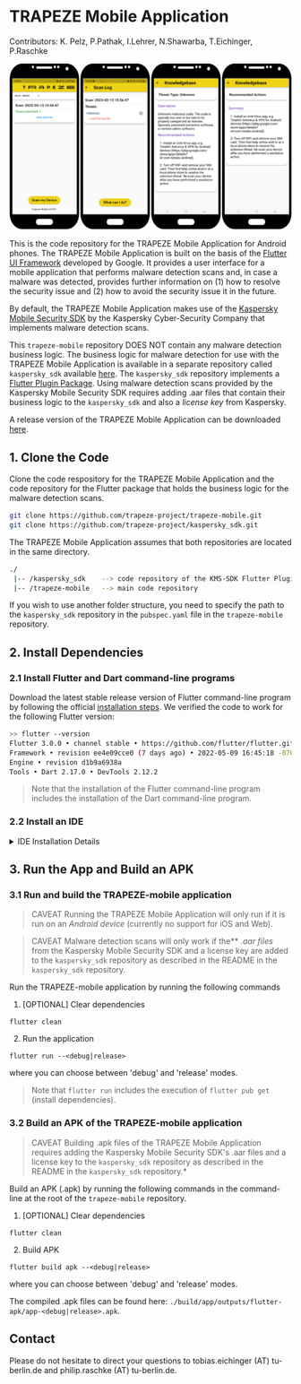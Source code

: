 # TRAPEZE Mobile Application
Contributors: K. Pelz, P.Pathak, I.Lehrer, N.Shawarba, T.Eichinger, P.Raschke

![Screenshots](https://github.com/trapeze-project/trapeze-mobile/blob/master/screenshots/put-all-screenshots-together.png?raw=true)

This is the code repository for the TRAPEZE Mobile Application for Android phones. 
The TRAPEZE Mobile Application is built on the basis of the [Flutter UI Framework](https://flutter.dev) developed by Google.
It provides a user interface for a mobile application that performs malware detection scans and, in case a malware was detected, provides further information on (1) how to resolve the security issue and (2) how to avoid the security issue it in the future. 

By default, the TRAPEZE Mobile Application makes use of the [Kaspersky Mobile Security SDK](https://www.kaspersky.com/mobile-security-sdk) by the Kaspersky Cyber-Security Company that implements malware detection scans.

This ```trapeze-mobile``` repository DOES NOT contain any malware detection business logic. 
The business logic for malware detection for use with the TRAPEZE Mobile Application is available in a separate repository called ```kaspersky_sdk``` available [here](https://github.com/trapeze-project/kaspersky_sdk). The ```kaspersky_sdk``` repository implements a [Flutter Plugin Package](https://docs.flutter.dev/packages-and-plugins/developing-packages#types).
Using malware detection scans provided by the Kaspersky Mobile Security SDK requires adding .aar files that contain their business logic to the ```kaspersky_sdk``` and also a *license key* from Kaspersky.

A release version of the TRAPEZE Mobile Application can be downloaded [here](tbd).

## 1. Clone the Code

Clone the code respository for the TRAPEZE Mobile Application and the code repository for the Flutter package that holds the business logic for the malware detection scans. 

```sh
git clone https://github.com/trapeze-project/trapeze-mobile.git
git clone https://github.com/trapeze-project/kaspersky_sdk.git
```

The TRAPEZE Mobile Application assumes that both repositories are located in the same directory.

```sh
./
 |-- /kaspersky_sdk    --> code repository of the KMS-SDK Flutter Plugin Package
 |-- /trapeze-mobile   --> main code repository 
```

If you wish to use another folder structure, you need to specify the path to the ```kaspersky_sdk``` repository in the ```pubspec.yaml``` file in the ```trapeze-mobile``` repository. 


## 2. Install Dependencies

### 2.1 Install Flutter and Dart command-line programs

Download the latest stable release version of Flutter command-line program by following the official [installation steps](https://docs.flutter.dev/get-started/install). We verified the code to work for the following Flutter version:

```sh
>> flutter --version
Flutter 3.0.0 • channel stable • https://github.com/flutter/flutter.git
Framework • revision ee4e09cce0 (7 days ago) • 2022-05-09 16:45:18 -0700
Engine • revision d1b9a6938a
Tools • Dart 2.17.0 • DevTools 2.12.2
```

> Note that the installation of the Flutter command-line program includes the installation of the Dart command-line program.

### 2.2 Install an IDE

<details><summary>IDE Installation Details</summary>

We present installations of two popular IDEs for the development of the TRAPEZE-mobile application.

#### 2.2.1 Android Studio

Download the Android Studio IDE following these [installation instructions](https://developer.android.com/studio?hl=de&gclid=CjwKCAjwj42UBhAAEiwACIhADk7rYnzdjIAXFR_vOgtWB1K62yQZFkn2xq1wzcm5KfY0p2PltBpJKhoCwn0QAvD_BwE&gclsrc=aw.ds). We have verified that the project builds correctly under the following release of Android Studio, Flutter, Dart, and Kotlin plugins:

```
Android Studio Chipmunk | 2021.2.1
Build #AI-212.5712.43.2112.8512546, built on April 28, 2022
Runtime version: 11.0.12+0-b1504.28-7817840 x86_64
VM: OpenJDK 64-Bit Server VM by JetBrains s.r.o.
Non-Bundled Plugins: Dart (212.5744), org.jetbrains.kotlin (212-1.6.21-release-334-AS5457.46), io.flutter (67.1.2)
```

> Install Flutter, Dart, and Kotlin plugins by double tapping \[Shift\] and typing 'Plugin' into the search bar to navigate to the Plugin-manager.

You may also need to configure the integrated Android SDK. You can install for instance the **Android SDK command-line Tools** and **Android SDK Build-Tools** via the SDK Manager.

> Install Android SDK command-line tools and Build-tools by double tapping \[Shift\] and typing 'SDK Manager' into the search bar to navigate to the SDK Manager.


#### 2.2.2 Visual Studio Code

Download the Visual Studio Code IDE following these [installation instructions](https://code.visualstudio.com/). We have verified that the project builds correctly under the following release of Android Studio, Flutter, Dart, and Kotlin plugins:

```
Visual Studio Code | Version: 1.67.1
Commit: da15b6fd3ef856477bf6f4fb29ba1b7af717770d
Date: 2022-05-06T12:37:16.526Z
```

> Install Kotlin, Dart, and Flutter extensions by clicking on the Extensions icon in the left menu, or clicking on the Settings icon (gear) in the bottom left and then select 'Extensions'.

</details>


## 3. Run the App and Build an APK

### 3.1 Run and build the TRAPEZE-mobile application

> CAVEAT Running the TRAPEZE Mobile Application will only run if it is run on an *Android device* (currently no support for iOS and Web).

> CAVEAT Malware detection scans will only work if the** *.aar files* from the Kaspersky Mobile Security SDK and a license key are added to the ```kaspersky_sdk``` repository as described in the README in the ```kaspersky_sdk``` repository. 

Run the TRAPEZE-mobile application by running the following commands

1. [OPTIONAL] Clear dependencies
```
flutter clean
```

2. Run the application
```
flutter run --<debug|release>
```
where you can choose between 'debug' and 'release' modes.

> Note that `flutter run` includes the execution of `flutter pub get` (install dependencies).

### 3.2 Build an APK of the TRAPEZE-mobile application

> CAVEAT Building .apk files of the TRAPEZE Mobile Application requires adding the Kaspersky Mobile Security SDK's .aar files and a license key to the ```kaspersky_sdk``` repository as described in the README in the ```kaspersky_sdk``` repository.* 

Build an APK (.apk) by running the following commands in the command-line at the root of the ```trapeze-mobile``` repository.

1. [OPTIONAL] Clear dependencies
```
flutter clean
```

2. Build APK
```
flutter build apk --<debug|release>
```
where you can choose between 'debug' and 'release' modes.

The compiled .apk files can be found here: `./build/app/outputs/flutter-apk/app-<debug|release>.apk`.


## Contact

Please do not hesitate to direct your questions to tobias.eichinger (AT) tu-berlin.de and philip.raschke (AT) tu-berlin.de.
